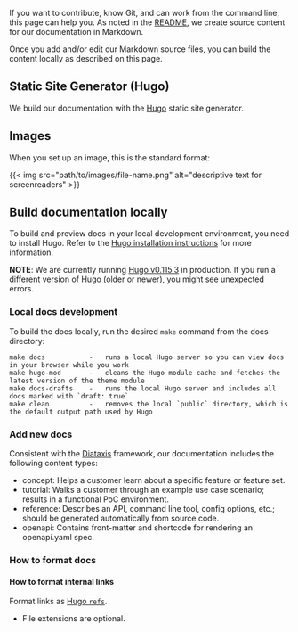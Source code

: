 If you want to contribute, know Git, and can work from the command line, this page can help you. As noted in the [README](./README.md), we create source content for our documentation in Markdown.

Once you add and/or edit our Markdown source files, you can build the content locally as described on this page.

## Static Site Generator (Hugo)

We build our documentation with the [Hugo](https://gohugo.io/) static site generator. 

## Images

When you set up an image, this is the standard format:

{{< img src="path/to/images/file-name.png" alt="descriptive text for screenreaders" >}}

## Build documentation locally

To build and preview docs in your local development environment, you need to install Hugo.
Refer to the [Hugo installation instructions](https://gohugo.io/getting-started/installing/) for more information.

**NOTE**: We are currently running [Hugo v0.115.3](https://github.com/gohugoio/hugo/releases/tag/v0.115.3) in production. If you run a different version of Hugo (older or newer), you might see unexpected errors.

### Local docs development

To build the docs locally, run the desired `make` command from the docs directory:

```text
make docs           -   runs a local Hugo server so you can view docs in your browser while you work
make hugo-mod       -   cleans the Hugo module cache and fetches the latest version of the theme module
make docs-drafts    -   runs the local Hugo server and includes all docs marked with `draft: true`
make clean          -   removes the local `public` directory, which is the default output path used by Hugo
```

### Add new docs
<!--
#### Generate a new doc file using Hugo

To create a new doc file that contains all of the pre-configured Hugo front-matter and the docs task template, run the following command:

`hugo new <SECTIONNAME>/<FILENAME>.<FORMAT>`

For example:

`hugo new getting-started/install.md`

The default template -- task -- should be used for most docs. To create docs using the other content templates, you can use the `--kind` flag:

`hugo new tutorials/deploy.md --kind tutorial` -->

Consistent with the [Diataxis](https://diataxis.fr) framework, our documentation includes the following content types:

- concept: Helps a customer learn about a specific feature or feature set.
- tutorial: Walks a customer through an example use case scenario; results in a functional PoC environment.
- reference: Describes an API, command line tool, config options, etc.; should be generated automatically from source code. 
- openapi: Contains front-matter and shortcode for rendering an openapi.yaml spec.

### How to format docs

#### How to format internal links

Format links as [Hugo `refs`](https://gohugo.io/content-management/cross-references/). 

- File extensions are optional.
